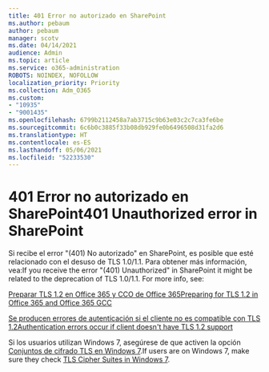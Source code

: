 ```yaml
---
title: 401 Error no autorizado en SharePoint
ms.author: pebaum
author: pebaum
manager: scotv
ms.date: 04/14/2021
audience: Admin
ms.topic: article
ms.service: o365-administration
ROBOTS: NOINDEX, NOFOLLOW
localization_priority: Priority
ms.collection: Adm_O365
ms.custom:
- "10935"
- "9001435"
ms.openlocfilehash: 6799b2112458a7ab3715c9b63e03c2c7ca3fe6be
ms.sourcegitcommit: 6c6b0c3885f33b08db929fe0b6496508d31fa2d6
ms.translationtype: HT
ms.contentlocale: es-ES
ms.lasthandoff: 05/06/2021
ms.locfileid: "52233530"
---
```

# <a name="401-unauthorized-error-in-sharepoint"></a><span data-ttu-id="33cdb-102">401 Error no autorizado en SharePoint</span><span class="sxs-lookup"><span data-stu-id="33cdb-102">401 Unauthorized error in SharePoint</span></span>

<span data-ttu-id="33cdb-p101">Si recibe el error "(401) No autorizado" en SharePoint, es posible que esté relacionado con el desuso de TLS 1.0/1.1. Para obtener más información, vea:</span><span class="sxs-lookup"><span data-stu-id="33cdb-p101">If you receive the error "(401) Unauthorized" in SharePoint it might be related to the deprecation of TLS 1.0/1.1. For more info, see:</span></span>

[<span data-ttu-id="33cdb-105">Preparar TLS 1.2 en Office 365 y CCO de Office 365</span><span class="sxs-lookup"><span data-stu-id="33cdb-105">Preparing for TLS 1.2 in Office 365 and Office 365 GCC</span></span>](https://docs.microsoft.com/microsoft-365/compliance/prepare-tls-1.2-in-office-365)

[<span data-ttu-id="33cdb-106">Se producen errores de autenticación si el cliente no es compatible con TLS 1.2</span><span class="sxs-lookup"><span data-stu-id="33cdb-106">Authentication errors occur if client doesn't have TLS 1.2 support</span></span>](https://review.docs.microsoft.com/sharepoint/troubleshoot/administration/authentication-errors-tls12-support)

<span data-ttu-id="33cdb-107">Si los usuarios utilizan Windows 7, asegúrese de que activen la opción [Conjuntos de cifrado TLS en Windows 7](https://docs.microsoft.com/windows/win32/secauthn/tls-cipher-suites-in-windows-7).</span><span class="sxs-lookup"><span data-stu-id="33cdb-107">If users are on Windows 7, make sure they check [TLS Cipher Suites in Windows 7](https://docs.microsoft.com/windows/win32/secauthn/tls-cipher-suites-in-windows-7).</span></span>